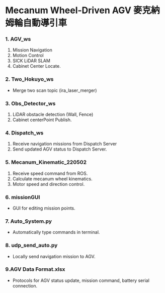 # Mecanum Wheel-Driven AGV 麥克納姆輪自動導引車

### 1. AGV_ws
1. Mission Navigation
2. Motion Control
3. SICK LiDAR SLAM
4. Cabinet Center Locate.
### 2. Two_Hokuyo_ws
* Merge two scan topic (ira_laser_merger)
### 3. Obs_Detector_ws
1. LiDAR obstacle detection (Wall, Fence)
2. Cabinet centerPoint Publish.
### 4. Dispatch_ws
1. Receive navigation missions from Dispatch Server
2. Send updated AGV status to Dispatch Server.
### 5. Mecanum_Kinematic_220502
1. Receive speed command from ROS.
2. Calculate mecanum wheel kinematics.
3. Motor speed and direction control.
### 6. missionGUI
* GUI for editing mission points.
### 7. Auto_System.py
* Automatically type commands in terminal.
### 8. udp_send_auto.py
* Locally send navigation mission to AGV.
### 9.AGV Data Format.xlsx
* Protocols for AGV status update, mission command, battery serial connection.
